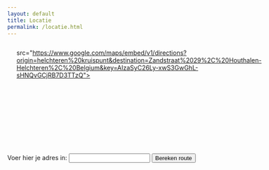 ```yaml
---
layout: default
title: Locatie
permalink: /locatie.html
---
```


<div class="row">
	<div class="small-12 columns">

		<h1> Locatie </h1>
		<div class="flex-video">
		<iframe width="600" height="450" frameborder="0" style="border:0" id="map"
src="https://www.google.com/maps/embed/v1/directions?origin=helchteren%20kruispunt&destination=Zandstraat%2029%2C%20Houthalen-Helchteren%2C%20Belgium&key=AIzaSyC26Ly-xwS3GwGhL-sHNQvGCjRB7D3TTzQ"></iframe>
		</div>
	</div>
</div>
<div class="row">
	<div class="small-12 columns">
	<form id="richting">
		<label>Voer hier je adres in:
			<input type="text" name="address" id="address">
			<input type="submit" class="button" id="route" value="Bereken route">
		</label>
	</form>
	</div>
</div>

</div>

<script>
var form = document.getElementById("richting");
form.addEventListener("submit", function(e){
	e.preventDefault();
	var key = "AIzaSyC26Ly-xwS3GwGhL-sHNQvGCjRB7D3TTzQ";
	var origin = encodeURIComponent(document.getElementById("address").value);
	
	var src = "https://www.google.com/maps/embed/v1/directions?origin=" + origin + "&destination=Zandstraat%2029%2C%20Houthalen-Helchteren%2C%20Belgium&key=" + key;
	document.getElementById("map").src = src;
});
</script>